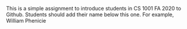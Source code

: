 This is a simple assignment to introduce students in CS 1001 FA 2020 to Github. Students should add their name below this one. For example,
William Phenicie
